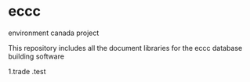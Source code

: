 # eccc
environment canada project

This repository includes all the document libraries for the eccc database building software

1.trade
.test